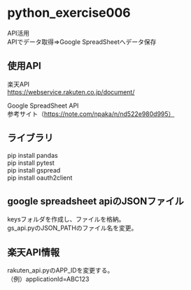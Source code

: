 # python_exercise006
API活用  
APIでデータ取得⇒Google SpreadSheetへデータ保存  
  

## 使用API
楽天API  
https://webservice.rakuten.co.jp/document/  
  
Google SpreadSheet API  
参考サイト（https://note.com/npaka/n/nd522e980d995）  
  

## ライブラリ
pip install pandas  
pip install pytest  
pip install gspread  
pip install oauth2client  
  

## google spreadsheet apiのJSONファイル
keysフォルダを作成し、ファイルを格納。  
gs_api.pyのJSON_PATHのファイル名を変更。  
  
  
## 楽天API情報
rakuten_api.pyのAPP_IDを変更する。  
（例）applicationId=ABC123  